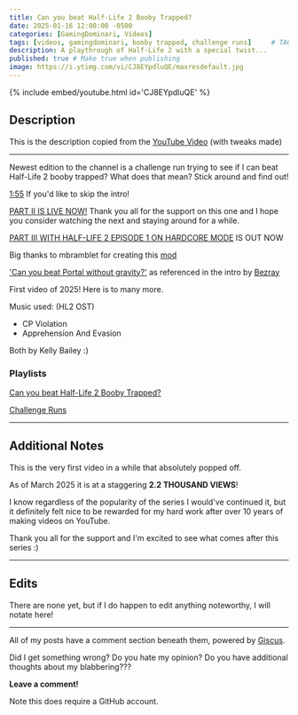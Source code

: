 ```yaml
---
title: Can you beat Half-Life 2 Booby Trapped?
date: 2025-01-16 12:00:00 -0500
categories: [GamingDominari, Videos]
tags: [videos, gamingdominari, booby trapped, challenge runs]     # TAG names should always be lowercase
description: A playthrough of Half-Life 2 with a special twist...
published: true # Make true when publishing
image: https://i.ytimg.com/vi/CJ8EYpdluQE/maxresdefault.jpg
---
```

{% include embed/youtube.html id='CJ8EYpdluQE' %}

## Description
This is the description copied from the [YouTube Video](https://youtu.be/CJ8EYpdluQE) (with tweaks made)

---

Newest edition to the channel is a challenge run trying to see if I can beat Half-Life 2 booby trapped?
What does that mean? Stick around and find out!

[1:55](https://www.youtube.com/watch?v=CJ8EYpdluQE&t=115s) If you'd like to skip the intro!

[PART II IS LIVE NOW!](https://youtu.be/ESkKRZzsMsI) Thank you all for the support on this one and I hope you consider watching the next and staying around for a while.

[PART III WITH HALF-LIFE 2 EPISODE 1 ON HARDCORE MODE](https://youtu.be/Fd7aFmK5l0U) IS OUT NOW

Big thanks to mbramblet for creating this [mod](https://gamebanana.com/mods/35682)

['Can you beat Portal without gravity?'](https://www.youtube.com/watch?v=jOzWZp0XgVo) as referenced in the intro by [Bezray](https://www.youtube.com/@Bezray)

First video of 2025! Here is to many more.

Music used: (HL2 OST)
- CP Violation
- Apprehension And Evasion

Both by Kelly Bailey :)

### Playlists

[Can you beat Half-Life 2 Booby Trapped?](https://youtube.com/playlist?list=PLlSIK6zoVzZls2U3I7WiR-1oZZHYnFqMd&si=Bv_Cv1pyNZ6Pgmtr)

[Challenge Runs](https://youtube.com/playlist?list=PLlSIK6zoVzZm0iiHWe2k1Fp2QvnbsKEaw&si=0JmIqcsYQQJV-T9z)

---

## Additional Notes

This is the very first video in a while that absolutely popped off.

As of March 2025 it is at a staggering **2.2 THOUSAND VIEWS**!

I know regardless of the popularity of the series I would've continued it, 
but it definitely felt nice to be rewarded for my hard work after over 10 years of making videos on YouTube.

Thank you all for the support and I'm excited to see what comes after this series :)

---

## Edits

There are none yet, but if I do happen to edit anything noteworthy, I will notate here!

---

All of my posts have a comment section beneath them, powered by [Giscus](https://giscus.app/).

Did I get something wrong? Do you hate my opinion? Do you have additional thoughts about my blabbering???

**Leave a comment!**

Note this does require a GitHub account.